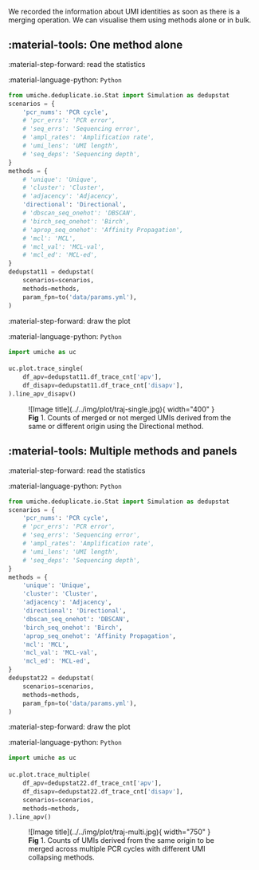 
We recorded the information about UMI identities as soon as there is a merging operation. We can visualise them using methods alone or in bulk.

## :material-tools: One method alone

:material-step-forward: read the statistics

:material-language-python: `Python`
``` py linenums="1"
from umiche.deduplicate.io.Stat import Simulation as dedupstat
scenarios = {
    'pcr_nums': 'PCR cycle',
    # 'pcr_errs': 'PCR error',
    # 'seq_errs': 'Sequencing error',
    # 'ampl_rates': 'Amplification rate',
    # 'umi_lens': 'UMI length',
    # 'seq_deps': 'Sequencing depth',
}
methods = {
    # 'unique': 'Unique',
    # 'cluster': 'Cluster',
    # 'adjacency': 'Adjacency',
    'directional': 'Directional',
    # 'dbscan_seq_onehot': 'DBSCAN',
    # 'birch_seq_onehot': 'Birch',
    # 'aprop_seq_onehot': 'Affinity Propagation',
    # 'mcl': 'MCL',
    # 'mcl_val': 'MCL-val',
    # 'mcl_ed': 'MCL-ed',
}
dedupstat11 = dedupstat(
    scenarios=scenarios,
    methods=methods,
    param_fpn=to('data/params.yml'),
)
```

:material-step-forward: draw the plot

:material-language-python: `Python`
``` py linenums="1"
import umiche as uc

uc.plot.trace_single(
    df_apv=dedupstat11.df_trace_cnt['apv'],
    df_disapv=dedupstat11.df_trace_cnt['disapv'],
).line_apv_disapv()
```

<figure markdown="span">
  ![Image title](../../img/plot/traj-single.jpg){ width="400" }
  <figcaption><strong>Fig</strong> 1. Counts of merged or not merged UMIs derived from the same or different origin using the Directional method.</figcaption>
</figure>


## :material-tools: Multiple methods and panels

:material-step-forward: read the statistics

:material-language-python: `Python`
``` py linenums="1"
from umiche.deduplicate.io.Stat import Simulation as dedupstat
scenarios = {
    'pcr_nums': 'PCR cycle',
    # 'pcr_errs': 'PCR error',
    # 'seq_errs': 'Sequencing error',
    # 'ampl_rates': 'Amplification rate',
    # 'umi_lens': 'UMI length',
    # 'seq_deps': 'Sequencing depth',
}
methods = {
    'unique': 'Unique',
    'cluster': 'Cluster',
    'adjacency': 'Adjacency',
    'directional': 'Directional',
    'dbscan_seq_onehot': 'DBSCAN',
    'birch_seq_onehot': 'Birch',
    'aprop_seq_onehot': 'Affinity Propagation',
    'mcl': 'MCL',
    'mcl_val': 'MCL-val',
    'mcl_ed': 'MCL-ed',
}
dedupstat22 = dedupstat(
    scenarios=scenarios,
    methods=methods,
    param_fpn=to('data/params.yml'),
)
```

:material-step-forward: draw the plot

:material-language-python: `Python`
``` py linenums="1"
import umiche as uc

uc.plot.trace_multiple(
    df_apv=dedupstat22.df_trace_cnt['apv'],
    df_disapv=dedupstat22.df_trace_cnt['disapv'],
    scenarios=scenarios,
    methods=methods,
).line_apv()
```

<figure markdown="span">
  ![Image title](../../img/plot/traj-multi.jpg){ width="750" }
  <figcaption><strong>Fig</strong> 1. Counts of UMIs derived from the same origin to be merged across multiple PCR cycles with different UMI collapsing methods.</figcaption>
</figure>